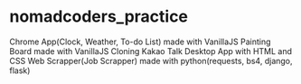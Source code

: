 # nomadcoders_practice
Chrome App(Clock, Weather, To-do List) made with VanillaJS
Painting Board made with VanillaJS
Cloning Kakao Talk Desktop App with HTML and CSS
Web Scrapper(Job Scrapper) made with python(requests, bs4, django, flask)
